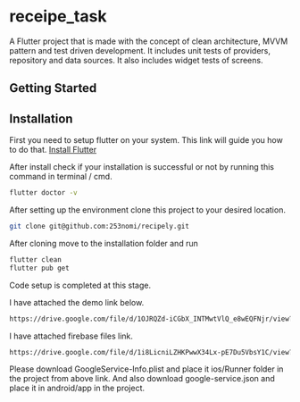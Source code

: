# receipe_task

A Flutter project that is made with the concept of clean architecture, MVVM pattern and test driven development.
It includes unit tests of providers, repository and data sources. 
It also includes widget tests of screens.


## Getting Started

## Installation
First you need to setup flutter on your system. This link will guide you how to do that. [Install Flutter](https://flutter.dev/docs/get-started/install)

After install check if your installation is successful or not by running this command in terminal / cmd.
```bash
flutter doctor -v
```

After setting up the environment clone this project to your desired location.

```bash
git clone git@github.com:253nomi/recipely.git
```

After cloning move to the installation folder and run
```bash
flutter clean
flutter pub get
```
Code setup is completed at this stage.

I have attached the demo link below.
```bash
https://drive.google.com/file/d/1OJRQZd-iCGbX_INTMwtVlQ_e8wEQFNjr/view?usp=sharing
```

I have attached firebase files link.
```bash
https://drive.google.com/file/d/1i8LicniLZHKPwwX34Lx-pE7Du5VbsY1C/view?usp=sharing
```

Please download GoogleService-Info.plist and place it ios/Runner folder in the project from above link.
And also download google-service.json and place it in android/app in the project.
